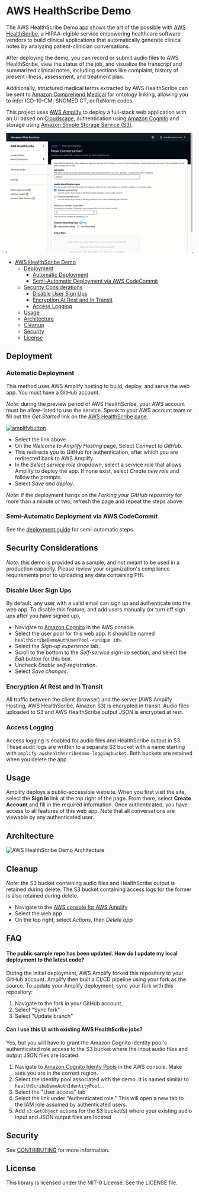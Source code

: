 # AWS HealthScribe Demo

The AWS HealthScribe Demo app shows the art of the possible with [AWS HealthScribe](https://aws.amazon.com/healthscribe/), a HIPAA-elgible service empowering healthcare software vendors to build clinical applications that automatically generate clinical notes by analyzing patient-clinician conversations.

After deploying the demo, you can record or submit audio files to AWS HealthScribe, view the status of the job, and visualize the transcript and summarized clinical notes, including sections like complaint, history of present illness, assessment, and treatment plan.

Additionally, structured medical terms extracted by AWS HealthScribe can be sent to [Amazon Comprehend Medical](https://aws.amazon.com/comprehend/medical/) for ontology linking, allowing you to infer ICD-10-CM, SNOMED CT, or RxNorm codes.

This project uses [AWS Amplify](https://aws.amazon.com/amplify/) to deploy a full-stack web application with an UI based on [Cloudscape](https://cloudscape.design/), authentication using [Amazon Cognito](https://aws.amazon.com/cognito/) and storage using [Amazon Simple Storage Service (S3)](https://aws.amazon.com/s3/).

![UI Sample](./images/UI-Sample.gif)

-   [AWS HealthScribe Demo](#aws-healthscribe-demo)
    -   [Deployment](#deployment)
        -   [Automatic Deployment](#automatic-deployment)
        -   [Semi-Automatic Deployment via AWS CodeCommit](#semi-automatic-deployment-via-aws-codecommit)
    -   [Security Considerations](#security-considerations)
        -   [Disable User Sign Ups](#disable-user-sign-ups)
        -   [Encryption At Rest and In Transit](#encryption-at-rest-and-in-transit)
        -   [Access Logging](#access-logging)
    -   [Usage](#usage)
    -   [Architecture](#architecture)
    -   [Cleanup](#cleanup)
    -   [Security](#security)
    -   [License](#license)

## Deployment

### Automatic Deployment

This method uses AWS Amplify hosting to build, deploy, and serve the web app. You must have a GitHub account.

_Note:_ during the preview period of AWS HealthScribe, your AWS account must be allow-listed to use the service. Speak to your AWS account team or fill out the _Get Started_ link on the [AWS HealthScribe page](https://aws.amazon.com/healthscribe/).

[![amplifybutton](https://oneclick.amplifyapp.com/button.svg)](https://console.aws.amazon.com/amplify/home#/deploy?repo=https://github.com/aws-samples/aws-healthscribe-demo)

-   Select the link above.
-   On the _Welcome to Amplify Hosting_ page, Select _Connect to GitHub_.
-   This redirects you to GitHub for authentication, after which you are redirected back to AWS Amplify.
-   In the _Select service role_ dropdown, select a service role that allows Amplify to deploy the app. If none exist, select _Create new role_ and follow the prompts.
-   Select _Save and deploy_.

_Note:_ if the deployment hangs on the _Forking your GitHub repository_ for more than a minute or two, refresh the page and repeat the steps above.

### Semi-Automatic Deployment via AWS CodeCommit

See the [deployment guide](./docs/deploy.md) for semi-automatic steps.

## Security Considerations

_Note:_ this demo is provided as a sample, and not meant to be used in a production capacity. Please review your organization's compliance requirements prior to uploading any data containing PHI.

### Disable User Sign Ups

By default, any user with a valid email can sign up and authenticate into the web app. To disable this feature, and add users manually (or turn off sign ups after you have signed up),

-   Navigate to [Amazon Cognito](https://console.aws.amazon.com/cognito/v2/home) in the AWS console
-   Select the user pool for this web app. It should be named `healthScribeDemoAuthUserPool-<unique id>`.
-   Select the _Sign-up experience_ tab.
-   Scroll to the bottom to the _Self-service sign-up_ section, and select the _Edit_ button for this box.
-   Uncheck _Enable self-registration_.
-   Select _Save changes_.

### Encryption At Rest and In Transit

All traffic between the client (browser) and the server (AWS Amplify Hosting, AWS HealthScribe, Amazon S3) is encrypted in transit. Audio files uploaded to S3 and AWS HealthScribe output JSON is encrypted at rest.

### Access Logging

Access logging is enabled for audio files and HealthScribe output in S3. These audit logs are written to a separate S3 bucket with a name starting with `amplify-awshealthscribedemo-loggingbucket`. Both buckets are retained when you delete the app.

## Usage

Amplify deploys a public-accessible website. When you first visit the site, select the **Sign In** link at the top right of the page. From there, select **Create Account** and fill in the required information. Once authenticated, you have access to all features of this web app. Note that all conversations are viewable by any authenticated user.

## Architecture

![AWS HealthScribe Demo Architecture](./images/AWS-HealthScribe-Demo-Architecture.png)

## Cleanup

_Note:_ the S3 bucket containing audio files and HealthScribe output is retained during delete. The S3 bucket containing access logs for the former is also retained during delete.

-   Navigate to the [AWS console for AWS Amplify](https://console.aws.amazon.com/amplify/home)
-   Select the web app
-   On the top right, select _Actions_, then _Delete app_

## FAQ

#### The public sample repo has been updated. How do I update my local deployment to the latest code?

During the initial deployment, AWS Amplify forked this repository to your GitHub account. Amplify then built a CI/CD pipeline using your fork as the source.
To update your Amplify deployment, sync your fork with this repository:

1. Navigate to the fork in your GitHub account.
2. Select "Sync fork"
3. Select "Update branch"

#### Can I use this UI with existing AWS HealthScribe jobs?

Yes, but you will have to grant the Amazon Cognito identity pool's authenticated role access to the S3 bucket where the input audio files and output JSON files are located.

1. Navigate to [Amazon Cognito Identy Pools](https://console.aws.amazon.com/cognito/v2/identity) in the AWS console. Make sure you are in the correct region.
2. Select the identity pool associated with the demo. It is named similar to `healthScribeDemoAuthIdentityPool..`
3. Select the "User access" tab
4. Select the link under "Authenticated role." This will open a new tab to the IAM role assumed by authenticated users.
5. Add `s3:GetObject` actions for the S3 bucket(s) where your existing audio input and JSON output files are located

## Security

See [CONTRIBUTING](CONTRIBUTING.md#security-issue-notifications) for more information.

## License

This library is licensed under the MIT-0 License. See the LICENSE file.
